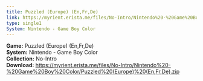 ```yaml
---
title: Puzzled (Europe) (En,Fr,De)
link: https://myrient.erista.me/files/No-Intro/Nintendo%20-%20Game%20Boy%20Color/Puzzled%20(Europe)%20(En,Fr,De).zip
type: single1
System: Nintendo - Game Boy Color
---
```

<b>Game:</b> Puzzled (Europe) (En,Fr,De)<br>
<b>System:</b> Nintendo - Game Boy Color<br>
<b>Collection:</b> No-Intro<br>
<b>Download:</b> https://myrient.erista.me/files/No-Intro/Nintendo%20-%20Game%20Boy%20Color/Puzzled%20(Europe)%20(En,Fr,De).zip